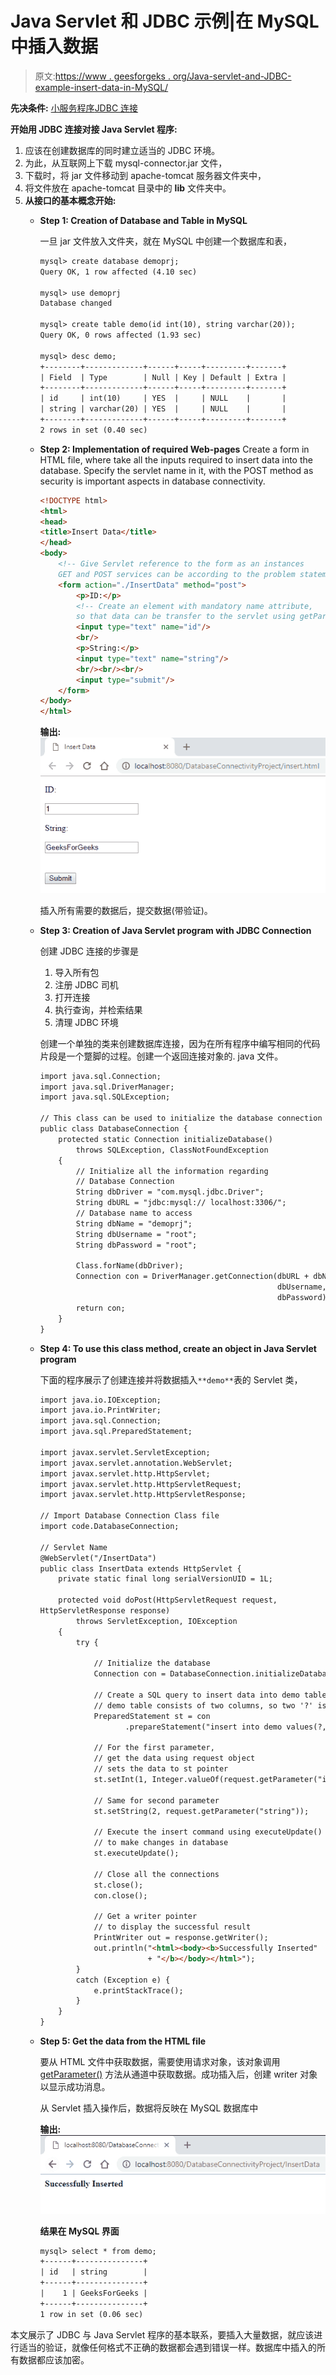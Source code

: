 # Java Servlet 和 JDBC 示例|在 MySQL 中插入数据

> 原文:[https://www . geesforgeks . org/Java-servlet-and-JDBC-example-insert-data-in-MySQL/](https://www.geeksforgeeks.org/java-servlet-and-jdbc-example-insert-data-in-mysql/)

**先决条件:** [小服务程序](https://www.geeksforgeeks.org/introduction-java-servlets/)[JDBC 连接](https://www.geeksforgeeks.org/establishing-jdbc-connection-in-java/)

**开始用 JDBC 连接对接 Java Servlet 程序:**

1.  应该在创建数据库的同时建立适当的 JDBC 环境。
2.  为此，从互联网上下载 mysql-connector.jar 文件，
3.  下载时，将 jar 文件移动到 apache-tomcat 服务器文件夹中，
4.  将文件放在 apache-tomcat 目录中的 **lib** 文件夹中。
5.  **从接口的基本概念开始:**
    *   **Step 1: Creation of Database and Table in MySQL**

        一旦 jar 文件放入文件夹，就在 MySQL 中创建一个数据库和表，

        ```html
        mysql> create database demoprj;
        Query OK, 1 row affected (4.10 sec)

        mysql> use demoprj
        Database changed

        mysql> create table demo(id int(10), string varchar(20));
        Query OK, 0 rows affected (1.93 sec)

        mysql> desc demo;
        +--------+-------------+------+-----+---------+-------+
        | Field  | Type        | Null | Key | Default | Extra |
        +--------+-------------+------+-----+---------+-------+
        | id     | int(10)     | YES  |     | NULL    |       |
        | string | varchar(20) | YES  |     | NULL    |       |
        +--------+-------------+------+-----+---------+-------+
        2 rows in set (0.40 sec)

        ```

    *   **Step 2: Implementation of required Web-pages**
        Create a form in HTML file, where take all the inputs required to insert data into the database. Specify the servlet name in it, with the POST method as security is important aspects in database connectivity.

        ```html
        <!DOCTYPE html>
        <html>
        <head>
        <title>Insert Data</title>
        </head>
        <body>
            <!-- Give Servlet reference to the form as an instances 
            GET and POST services can be according to the problem statement-->
            <form action="./InsertData" method="post">
                <p>ID:</p> 
                <!-- Create an element with mandatory name attribute,
                so that data can be transfer to the servlet using getParameter() -->
                <input type="text" name="id"/>
                <br/>
                <p>String:</p> 
                <input type="text" name="string"/>
                <br/><br/><br/>
                <input type="submit"/>
            </form>
        </body>
        </html>
        ```

        **输出:**
        ![output](img/4ca5ec17b32355adcf2d2f0cc45d578f.png)

        插入所有需要的数据后，提交数据(带验证)。

    *   **Step 3: Creation of Java Servlet program with JDBC Connection**

        创建 JDBC 连接的步骤是

        1.  导入所有包
        2.  注册 JDBC 司机
        3.  打开连接
        4.  执行查询，并检索结果
        5.  清理 JDBC 环境

        创建一个单独的类来创建数据库连接，因为在所有程序中编写相同的代码片段是一个蹩脚的过程。创建一个返回连接对象的. java 文件。

        ```html
        import java.sql.Connection;
        import java.sql.DriverManager;
        import java.sql.SQLException;

        // This class can be used to initialize the database connection
        public class DatabaseConnection {
            protected static Connection initializeDatabase()
                throws SQLException, ClassNotFoundException
            {
                // Initialize all the information regarding
                // Database Connection
                String dbDriver = "com.mysql.jdbc.Driver";
                String dbURL = "jdbc:mysql:// localhost:3306/";
                // Database name to access
                String dbName = "demoprj";
                String dbUsername = "root";
                String dbPassword = "root";

                Class.forName(dbDriver);
                Connection con = DriverManager.getConnection(dbURL + dbName,
                                                             dbUsername, 
                                                             dbPassword);
                return con;
            }
        }
        ```

    *   **Step 4: To use this class method, create an object in Java Servlet program**

        下面的程序展示了创建连接并将数据插入`**demo**`表的 Servlet 类，

        ```html
        import java.io.IOException;
        import java.io.PrintWriter;
        import java.sql.Connection;
        import java.sql.PreparedStatement;

        import javax.servlet.ServletException;
        import javax.servlet.annotation.WebServlet;
        import javax.servlet.http.HttpServlet;
        import javax.servlet.http.HttpServletRequest;
        import javax.servlet.http.HttpServletResponse;

        // Import Database Connection Class file
        import code.DatabaseConnection;

        // Servlet Name
        @WebServlet("/InsertData")
        public class InsertData extends HttpServlet {
            private static final long serialVersionUID = 1L;

            protected void doPost(HttpServletRequest request, 
        HttpServletResponse response)
                throws ServletException, IOException
            {
                try {

                    // Initialize the database
                    Connection con = DatabaseConnection.initializeDatabase();

                    // Create a SQL query to insert data into demo table
                    // demo table consists of two columns, so two '?' is used
                    PreparedStatement st = con
                           .prepareStatement("insert into demo values(?, ?)");

                    // For the first parameter,
                    // get the data using request object
                    // sets the data to st pointer
                    st.setInt(1, Integer.valueOf(request.getParameter("id")));

                    // Same for second parameter
                    st.setString(2, request.getParameter("string"));

                    // Execute the insert command using executeUpdate()
                    // to make changes in database
                    st.executeUpdate();

                    // Close all the connections
                    st.close();
                    con.close();

                    // Get a writer pointer 
                    // to display the successful result
                    PrintWriter out = response.getWriter();
                    out.println("<html><body><b>Successfully Inserted"
                                + "</b></body></html>");
                }
                catch (Exception e) {
                    e.printStackTrace();
                }
            }
        }
        ```

    *   **Step 5: Get the data from the HTML file**

        要从 HTML 文件中获取数据，需要使用请求对象，该对象调用 [getParameter()](https://www.geeksforgeeks.org/getparameter-passing-data-from-client-to-jsp/) 方法从通道中获取数据。成功插入后，创建 writer 对象以显示成功消息。

        从 Servlet 插入操作后，数据将反映在 MySQL 数据库中

        **输出:**
        ![success](img/28d1701c13b4cb11f76c3eb359fe6255.png)

        **结果在 MySQL 界面**

        ```html
        mysql> select * from demo;
        +------+---------------+
        | id   | string        |
        +------+---------------+
        |    1 | GeeksForGeeks |
        +------+---------------+
        1 row in set (0.06 sec)
        ```

本文展示了 JDBC 与 Java Servlet 程序的基本联系，要插入大量数据，就应该进行适当的验证，就像任何格式不正确的数据都会遇到错误一样。数据库中插入的所有数据都应该加密。